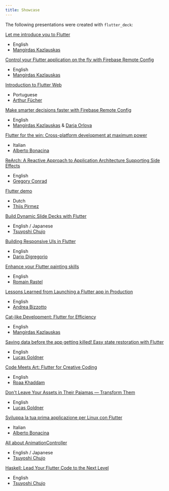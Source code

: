 ```yaml
---
title: Showcase
---
```


The following presentations were created with `flutter_deck`:

[Let me introduce you to Flutter](https://github.com/mkobuolys/introduction-to-flutter)

- English
- [Mangirdas Kazlauskas][mangirdas_kazlauskas_link]

[Control your Flutter application on the fly with Firebase Remote Config](https://github.com/mkobuolys/firebase-remote-config-talk)

- English
- [Mangirdas Kazlauskas][mangirdas_kazlauskas_link]

[Introduction to Flutter Web](https://github.com/afucher/flutter_web_101)

- Portuguese
- [Arthur Fücher](https://x.com/Thur)

[Make smarter decisions faster with Firebase Remote Config](https://github.com/mkobuolys/f3-firebase-remote-config-talk)

- English
- [Mangirdas Kazlauskas][mangirdas_kazlauskas_link] & [Darja Orlova](https://x.com/dariadroid)

[Flutter for the win: Cross-platform development at maximum power](https://github.com/polilluminato/linuxday-2023-presentation)

- Italian
- [Alberto Bonacina](https://www.linkedin.com/in/bonacinaalberto/)

[ReArch: A Reactive Approach to Application Architecture Supporting Side Effects](https://github.com/GregoryConrad/rearch-dart/tree/main/examples/presentation)

- English
- [Gregory Conrad](https://github.com/GregoryConrad)

[Flutter demo](https://github.com/thpir/flutter-presentation)

- Dutch
- [Thijs Pirmez](https://www.linkedin.com/in/thijs-pirmez-973327230/)

[Build Dynamic Slide Decks with Flutter](https://github.com/chooyan-eng/slide_decks_with_flutter)

- English / Japanese
- [Tsuyoshi Chujo](https://x.com/tsuyoshi_chujo)

[Building Responsive UIs in Flutter](https://dario-digregorio.github.io/flutter_responsive)

- English
- [Dario Digregorio](https://x.com/DigregorioDario)

[Enhance your Flutter painting skills](https://github.com/letsar/fluttercon_2024)

- English
- [Romain Rastel](https://x.com/lets4r)

[Lessons Learned from Launching a Flutter app in Production](https://bizz84.github.io/fluttercon24_slides_web)

- English
- [Andrea Bizzotto](https://x.com/biz84)

[Cat-like Development: Flutter for Efficiency](https://github.com/mkobuolys/ldd)

- English
- [Mangirdas Kazlauskas][mangirdas_kazlauskas_link]

[Saving data before the app getting killed! Easy state restoration with Flutter](https://state-restoration-presentation.vercel.app/#/speaker)

- English
- [Lucas Goldner](https://x.com/LucasGoldner)

[Code Meets Art: Flutter for Creative Coding](https://github.com/Roaa94/flutter-meets-art)

- English
- [Roaa Khaddam](https://x.com/roaakdm)

[Don't Leave Your Assets in Their Pajamas — Transform Them](https://assets-transform-presentation.vercel.app/#/)

- English
- [Lucas Goldner](https://x.com/LucasGoldner)

[Sviluppa la tua prima applicazione per Linux con Flutter](https://github.com/polilluminato/linuxday-2024-presentation)

- Italian
- [Alberto Bonacina](https://www.linkedin.com/in/bonacinaalberto/)

[All about AnimationController](https://chooyan-eng.github.io/animationcontroller_lt_slidedeck)

- English / Japanese
- [Tsuyoshi Chujo](https://x.com/tsuyoshi_chujo)

[Haskell: Lead Your Flutter Code to the Next Level](https://chooyan-eng.github.io/flutter_ninjas_2025)

- English
- [Tsuyoshi Chujo](https://x.com/tsuyoshi_chujo)

[mangirdas_kazlauskas_link]: https://x.com/mkobuolys

